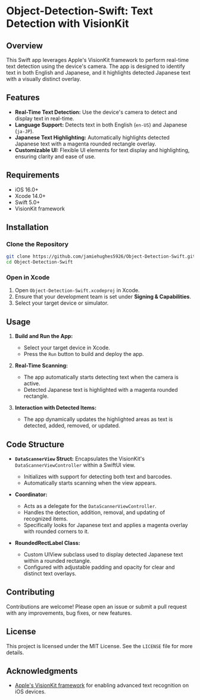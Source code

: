 # Object-Detection-Swift: Text Detection with VisionKit

## Overview
This Swift app leverages Apple's VisionKit framework to perform real-time text detection using the device's camera. The app is designed to identify text in both English and Japanese, and it highlights detected Japanese text with a visually distinct overlay.

## Features
- **Real-Time Text Detection:** Use the device's camera to detect and display text in real-time.
- **Language Support:** Detects text in both English (`en-US`) and Japanese (`ja-JP`).
- **Japanese Text Highlighting:** Automatically highlights detected Japanese text with a magenta rounded rectangle overlay.
- **Customizable UI:** Flexible UI elements for text display and highlighting, ensuring clarity and ease of use.

## Requirements
- iOS 16.0+
- Xcode 14.0+
- Swift 5.0+
- VisionKit framework

## Installation

### Clone the Repository
```bash
git clone https://github.com/jamiehughes5926/Object-Detection-Swift.git
cd Object-Detection-Swift
```

### Open in Xcode
1. Open `Object-Detection-Swift.xcodeproj` in Xcode.
2. Ensure that your development team is set under **Signing & Capabilities**.
3. Select your target device or simulator.

## Usage
1. **Build and Run the App:** 
   - Select your target device in Xcode.
   - Press the `Run` button to build and deploy the app.

2. **Real-Time Scanning:**
   - The app automatically starts detecting text when the camera is active.
   - Detected Japanese text is highlighted with a magenta rounded rectangle.

3. **Interaction with Detected Items:**
   - The app dynamically updates the highlighted areas as text is detected, added, removed, or updated.

## Code Structure

- **`DataScannerView` Struct:** Encapsulates the VisionKit's `DataScannerViewController` within a SwiftUI view.
  - Initializes with support for detecting both text and barcodes.
  - Automatically starts scanning when the view appears.

- **Coordinator:** 
  - Acts as a delegate for the `DataScannerViewController`.
  - Handles the detection, addition, removal, and updating of recognized items.
  - Specifically looks for Japanese text and applies a magenta overlay with rounded corners to it.

- **RoundedRectLabel Class:** 
  - Custom UIView subclass used to display detected Japanese text within a rounded rectangle.
  - Configured with adjustable padding and opacity for clear and distinct text overlays.

## Contributing
Contributions are welcome! Please open an issue or submit a pull request with any improvements, bug fixes, or new features.

## License
This project is licensed under the MIT License. See the `LICENSE` file for more details.

## Acknowledgments
- [Apple's VisionKit framework](https://developer.apple.com/documentation/visionkit) for enabling advanced text recognition on iOS devices.
